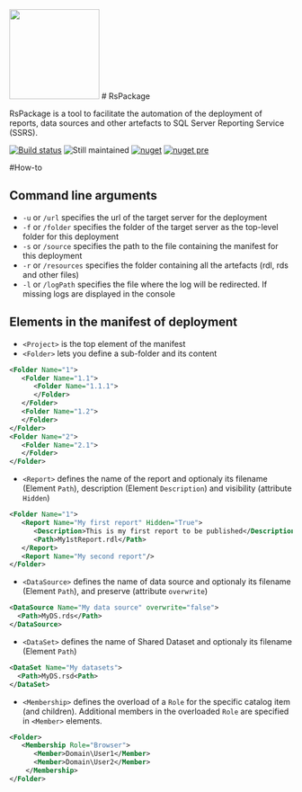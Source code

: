 <img src="https://github.com/Seddryck/RsPackage/raw/develop/RsPackage-title.png" width="160px">
# RsPackage

RsPackage is a tool to facilitate the automation of the deployment of reports, data sources and other artefacts to SQL Server Reporting Service (SSRS).

[![Build status](https://ci.appveyor.com/api/projects/status/7k5tda804jbcvlq4?svg=true)](https://ci.appveyor.com/project/Seddryck/RsPackage)
![Still maintained](https://img.shields.io/maintenance/yes/2018.svg)
[![nuget](https://img.shields.io/nuget/v/RsPackage.svg)](https://www.nuget.org/packages/RsPackage/)
[![nuget pre](https://img.shields.io/nuget/vpre/RsPackage.svg)](https://www.nuget.org/packages/RsPackage/)

#How-to

## Command line arguments

* ```-u``` or ```/url``` specifies the url of the target server for the deployment
* ```-f``` or ```/folder``` specifies the folder of the target server as the top-level folder for this deployment
* ```-s``` or ```/source``` specifies the path to the file containing the manifest for this deployment
* ```-r``` or ```/resources``` specifies the folder containing all the artefacts (rdl, rds and other files)
* ```-l``` or ```/logPath``` specifies the file where the log will be redirected. If missing logs are displayed in the console

## Elements in the manifest of deployment

* ```<Project>``` is the top element of the manifest
* ```<Folder>``` lets you define a sub-folder and its content
``` xml
<Folder Name="1">
   <Folder Name="1.1">
      <Folder Name="1.1.1">
      </Folder>
   </Folder>
   <Folder Name="1.2">
   </Folder>
</Folder>
<Folder Name="2">
   <Folder Name="2.1">
   </Folder>
</Folder>
```
* ```<Report>``` defines the name of the report and optionaly its filename (Element ```Path```), description (Element ```Description```) and visibility (attribute ```Hidden```)
``` xml
<Folder Name="1">
   <Report Name="My first report" Hidden="True">
      <Description>This is my first report to be published</Description>
      <Path>My1stReport.rdl</Path>
   </Report>
   <Report Name="My second report"/>
</Folder>
```
* ```<DataSource>``` defines the name of data source and optionaly its filename (Element ```Path```), and  preserve (attribute ```overwrite```)
``` xml
<DataSource Name="My data source" overwrite="false">
  <Path>MyDS.rds</Path>
</DataSource>
```
* ```<DataSet>``` defines the name of Shared Dataset and optionaly its filename (Element ```Path```)
``` xml
<DataSet Name="My datasets">
  <Path>MyDS.rsd<Path>
</DataSet>
```
* ```<Membership>``` defines the overload of a ```Role``` for the specific catalog item (and children). Additional members in the overloaded ```Role``` are specified in ```<Member>``` elements.
``` xml
<Folder>
   <Membership Role="Browser">
      <Member>Domain\User1</Member>
      <Member>Domain\User2</Member>
    </Membership>
</Folder>
```
